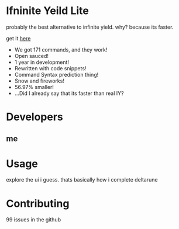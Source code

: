 # Ifninite Yeild Lite
probably the best alternative to infinite yield. why? because its faster.

get it [here](https://github.com/STEVE-916-create/IfniniteYieldLite/wiki)

- We got 171 commands, and they work!
- Open sauced!
- 1 year in development!
- Rewritten with code snippets!
- Command Syntax prediction thing!
- Snow and fireworks!
- 56.97% smaller!
- ...Did I already say that its faster than real IY?

# Developers
## me

# Usage
explore the ui i guess. thats basically how i complete deltarune

# Contributing
99 issues in the github
